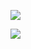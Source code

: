 ﻿![](Aspose.Words.b3b57565-b2ba-4617-a5a2-ab3c85598591.001.jpeg)

![](Aspose.Words.b3b57565-b2ba-4617-a5a2-ab3c85598591.002.jpeg)
